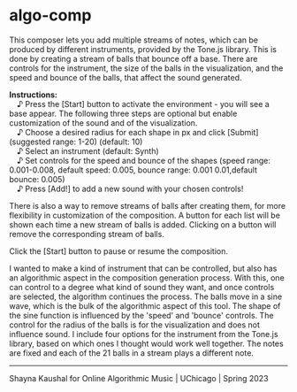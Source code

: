 # algo-comp

This composer lets you add multiple streams of notes, which can be 
produced by different instruments, provided by the Tone.js library. 
This is done by creating a stream of balls that bounce off a base. 
There are controls for the instrument, the size of the balls in the 
visualization, and the speed and bounce of the balls, that affect 
the sound generated.

<b>Instructions:</b> <br>
&ensp;&ensp;♪ Press the [Start] button to activate the environment - you will see a base appear. The following three steps are optional but enable customization of the sound and of the visualization. <br> 
&ensp;&ensp;♪ Choose a desired radius for each shape in px and click [Submit] (suggested range: 1-20) (default: 10) <br> 
&ensp;&ensp;♪ Select an instrument (default: Synth) <br>
&ensp;&ensp;♪ Set controls for the speed and bounce of the shapes (speed range: 0.001-0.008, default speed: 0.005, bounce range: 0.001 0.01,default bounce: 0.005) <br>
&ensp;&ensp;♪ Press [Add!] to add a new sound with your chosen controls! <br>

There is also a way to remove streams of balls after creating them, for more flexibility in customization of the composition. A button for each list will be shown each time a new stream of balls is added. Clicking on a button will remove the corresponding stream of balls. 

Click the [Start] button to pause or resume the composition.

I wanted to make a kind of instrument that can be controlled, but also has an algorithmic aspect in the composition generation process. With this, one can control to a degree what kind of sound they want, and once controls are selected, the algorithm continues the process. The balls move in a sine wave, which is the bulk of the algorithmic aspect of this tool. The shape of the sine function is influenced by the 'speed' and 'bounce' controls. The control for the radius of the balls is for the visualization and does not influence sound. I include four options for the instrument from the Tone.js library, based on which ones I thought would work well together. The notes are fixed and each of the 21 balls in a stream plays a different note.


------------------------------------------------------------------------------
Shayna Kaushal for Online Algorithmic Music | UChicago | Spring 2023
